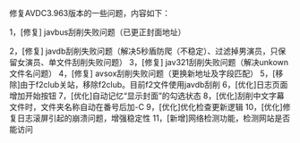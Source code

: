 修复AVDC3.963版本的一些问题，内容如下：

1，[修复] javbus刮削失败问题（已更正封面地址）

2，[修复] javdb刮削失败问题（解决5秒盾防爬（不稳定）、过滤掉男演员，只保留女演员、单文件刮削失败问题）
3，[修复] jav321刮削失败问题（解决unkown文件名问题）
4，[修复] avsox刮削失败问题（更换新地址及字段匹配）
5，[移除]由于f2club关站，移除f2club。目前f2文件使用javdb刮削
6，[优化]日志页面增加开始按钮
7，[优化]自动记忆“显示封面”的勾选状态
8，[优化]刮削中文字幕文件时，文件夹名称自动在番号后加-C
9，[优化]优化检查更新逻辑
10，[优化]修复日志滚屏引起的崩溃问题，增强稳定性
11，[新增]网络检测功能，检测网站是否能访问
